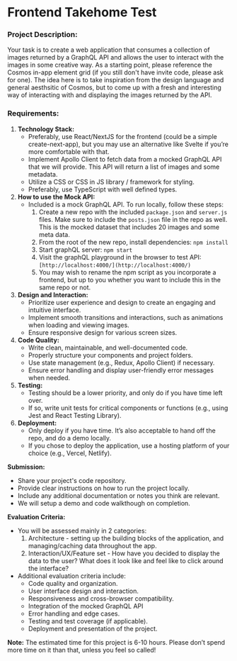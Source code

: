# Frontend Takehome Test

### **Project Description:**

Your task is to create a web application that consumes a collection of images returned by a GraphQL API and allows the user to interact with the images in some creative way. As a starting point, please reference the Cosmos in-app element grid (if you still don't have invite code, please ask for one). The idea here is to take inspiration from the design language and general aesthsitic of Cosmos, but to come up with a fresh and interesting way of interacting with and displaying the images returned by the API.

### **Requirements:**

1. **Technology Stack:**
   - Preferably, use React/NextJS for the frontend (could be a simple create-next-app), but you may use an alternative like Svelte if you’re more comfortable with that.
   - Implement Apollo Client to fetch data from a mocked GraphQL API that we will provide. This API will return a list of images and some metadata.
   - Utilize a CSS or CSS in JS library / framework for styling.
   - Preferably, use TypeScript with well defined types.
2. **How to use the Mock API:**
   - Included is a mock GraphQL API. To run locally, follow these steps:
     1. Create a new repo with the included `package.json` and `server.js` files. Make sure to include the `posts.json` file in the repo as well. This is the mocked dataset that includes 20 images and some meta data.
     2. From the root of the new repo, install dependencies: `npm install`
     3. Start graphQL server: `npm start`
     4. Visit the graphQL playground in the browser to test API: `[http://localhost:4000/](http://localhost:4000/)`
     5. You may wish to rename the npm script as you incorporate a frontend, but up to you whether you want to include this in the same repo or not.
3. **Design and Interaction:**
   - Prioritize user experience and design to create an engaging and intuitive interface.
   - Implement smooth transitions and interactions, such as animations when loading and viewing images.
   - Ensure responsive design for various screen sizes.
4. **Code Quality:**
   - Write clean, maintainable, and well-documented code.
   - Properly structure your components and project folders.
   - Use state management (e.g., Redux, Apollo Client) if necessary.
   - Ensure error handling and display user-friendly error messages when needed.
5. **Testing:**
   - Testing should be a lower priority, and only do if you have time left over.
   - If so, write unit tests for critical components or functions (e.g., using Jest and React Testing Library).
6. **Deployment:**
   - Only deploy if you have time. It’s also acceptable to hand off the repo, and do a demo locally.
   - If you chose to deploy the application, use a hosting platform of your choice (e.g., Vercel, Netlify).

**Submission:**

- Share your project's code repository.
- Provide clear instructions on how to run the project locally.
- Include any additional documentation or notes you think are relevant.
- We will setup a demo and code walkthough on completion.

**Evaluation Criteria:**

- You will be assessed mainly in 2 categories:
  1.  Architecture - setting up the building blocks of the application, and managing/caching data throughout the app.
  2.  Interaction/UX/Feature set - How have you decided to display the data to the user? What does it look like and feel like to click around the interface?
- Additional evaluation criteria include:
  - Code quality and organization.
  - User interface design and interaction.
  - Responsiveness and cross-browser compatibility.
  - Integration of the mocked GraphQL API
  - Error handling and edge cases.
  - Testing and test coverage (if applicable).
  - Deployment and presentation of the project.

**Note:** The estimated time for this project is 6-10 hours. Please don’t spend more time on it than that, unless you feel so called!
